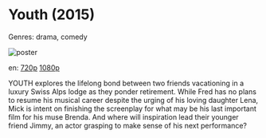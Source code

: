 # Youth (2015)

Genres: drama, comedy

![poster](http://image.tmdb.org/t/p/w500/9vFNTKVhFDAMrAGOVmPBMT9XDee.jpg)

en:
  [720p](magnet:?xt=urn:btih:70536AE4E90072B0DAFEACD2093A6BE2C7FE3BDB&tr=udp://glotorrents.pw:6969/announce&tr=udp://tracker.opentrackr.org:1337/announce&tr=udp://torrent.gresille.org:80/announce&tr=udp://tracker.openbittorrent.com:80&tr=udp://tracker.coppersurfer.tk:6969&tr=udp://tracker.leechers-paradise.org:6969&tr=udp://p4p.arenabg.ch:1337&tr=udp://tracker.internetwarriors.net:1337)
  [1080p](magnet:?xt=urn:btih:91C99069D165B49B68F5500337A5D361A56FA0BA&tr=udp://glotorrents.pw:6969/announce&tr=udp://tracker.opentrackr.org:1337/announce&tr=udp://torrent.gresille.org:80/announce&tr=udp://tracker.openbittorrent.com:80&tr=udp://tracker.coppersurfer.tk:6969&tr=udp://tracker.leechers-paradise.org:6969&tr=udp://p4p.arenabg.ch:1337&tr=udp://tracker.internetwarriors.net:1337)
  


YOUTH explores the lifelong bond between two friends vacationing in a luxury Swiss Alps lodge as they ponder retirement. While Fred has no plans to resume his musical career despite the urging of his loving daughter Lena, Mick is intent on finishing the screenplay for what may be his last important film for his muse Brenda. And where will inspiration lead their younger friend Jimmy, an actor grasping to make sense of his next performance?